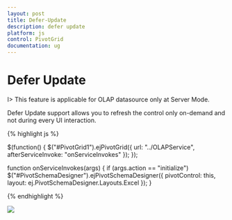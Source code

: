 ```yaml
---
layout: post
title: Defer-Update
description: defer update
platform: js
control: PivotGrid
documentation: ug
---
```


# Defer Update

I> This feature is applicable for OLAP datasource only at Server Mode.

Defer Update support allows you to refresh the control only on-demand and not during every UI interaction. 

{% highlight js %}

$(function() {
    $("#PivotGrid1").ejPivotGrid({
        url: "../OLAPService",
        afterServiceInvoke: "onServiceInvokes"
    });
});

function onServiceInvokes(args) {
    if (args.action == "initialize") $("#PivotSchemaDesigner").ejPivotSchemaDesigner({
        pivotControl: this,
        layout: ej.PivotSchemaDesigner.Layouts.Excel
    });
}

{% endhighlight %}

![](/Defer-Update_images/defer.png) 


